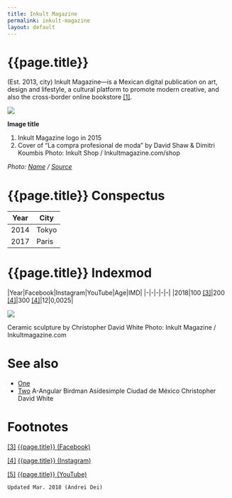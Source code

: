 ```yaml
---
title: Inkult Magazine
permalink: inkult-magazine
layout: default
---
```


# {{page.title}}

(Est. 2013, city) Inkult Magazine—is a Mexican digital publication on art, design and lifestyle, a cultural platform to promote modern creative, and also the cross-border online bookstore <span id="a1">[\[1\]](#f1)</span>.

![](/encyclopedia/images/inkult.png)

**Image title**

1. Inkult Magazine logo in 2015
2. Cover of  “La compra profesional de moda” by David Shaw & Dimitri Koumbis
Photo: Inkult Shop / Inkultmagazine.com/shop

*Photo: [Name](index) / [Source](index)*

# {{page.title}} Conspectus

|Year|City|
|-|-|
|2014|Tokyo|
|2017|Paris|

# {{page.title}} Indexmod

|Year|Facebook|Instagram|YouTube|Age|IMD|
|-|-|-|-|-|
|2018|100 <span id="a3">[\[3\]](#f3)</span>|200 <span id="a4">[\[4\]](#f4)</span>|300 <span id="a4">[\[4\]](#f4)</span>|12|0,0025|

![](/encyclopedia/images/ceramic.jpg)

Ceramic sculpture by Christopher David White
Photo: Inkult Magazine / Inkultmagazine.com

# See also

+ [One](index)
+ [Two](index)
A-Angular
Birdman
Asídesimple
Ciudad de México
Christopher David White

# Footnotes

[[3]](#a3) <span id="f3"></span> [{{page.title}} (Facebook)](index)

[[4]](#a4) <span id="f4"></span> [{{page.title}} (Instagram)](index)

[[5]](#a5) <span id="f5"></span> [{{page.title}} (YouTube)](index)

`Updated Mar. 2018 (Andrei Dei)`
